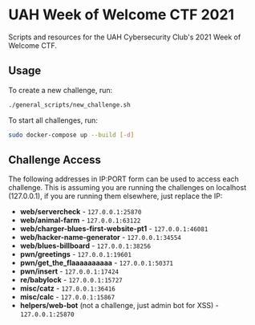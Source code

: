 UAH Week of Welcome CTF 2021
============================

Scripts and resources for the UAH Cybersecurity Club's 2021 Week of Welcome CTF. 

Usage
-----

To create a new challenge, run:

```bash
./general_scripts/new_challenge.sh
```

To start all challenges, run:

```bash
sudo docker-compose up --build [-d]
```

Challenge Access
----------------

The following addresses in IP:PORT form can be used to access each challenge. This is assuming you are running the challenges on localhost (127.0.0.1), if you are running them elsewhere, just replace the IP:

  * **web/servercheck** - `127.0.0.1:25870`
  * **web/animal-farm** - `127.0.0.1:63122`
  * **web/charger-blues-first-website-pt1** - `127.0.0.1:46081`
  * **web/hacker-name-generator** - `127.0.0.1:34554`
  * **web/blues-billboard** - `127.0.0.1:38256`
  * **pwn/greetings** - `127.0.0.1:19601`
  * **pwn/get_the_flaaaaaaaaaa** - `127.0.0.1:50371`
  * **pwn/insert** - `127.0.0.1:17424`
  * **re/babylock** - `127.0.0.1:15727`
  * **misc/catz** - `127.0.0.1:36416`
  * **misc/calc** - `127.0.0.1:15867`
  * **helpers/web-bot** (not a challenge, just admin bot for XSS) - `127.0.0.1:25870`

